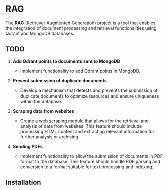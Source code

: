 # RAG

The **RAG** (Retrieval-Augmented Generation) project is a tool that enables the integration of document processing and retrieval functionalities using Qdrant and MongoDB databases.

## TODO

1. **Add Qdrant points to documents sent to MongoDB**
   - Implement functionality to add Qdrant points in MongoDB.

2. **Prevent submission of duplicate documents**
   - Develop a mechanism that detects and prevents the submission of duplicate documents to optimize resources and ensure uniqueness within the database.

3. **Scraping data from websites**
   - Create a web scraping module that allows for the retrieval and analysis of data from websites. This feature should include processing HTML content and extracting relevant information for further analysis or archiving.

4. **Sending PDFs**
   - Implement functionality to allow the submission of documents in PDF format to the database. This feature should handle PDF parsing and conversion to a format suitable for text processing and indexing.

## Installation